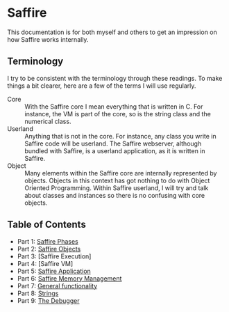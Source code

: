 # Saffire
This documentation is for both myself and others to get an impression on how Saffire works internally.

## Terminology
I try to be consistent with the terminology through these readings. To make things a bit clearer, here are a few of the terms I will use regularly.

<dl>
  <dt>Core</dt>
  <dd>With the Saffire core I mean everything that is written in C. For instance, the VM is part of the core, so is the string class and the numerical class.</dd>
  <dt>Userland</dt>
  <dd>Anything that is not in the core. For instance, any class you write in Saffire code will be userland. The Saffire webserver, although bundled with Saffire, is a userland application, as it is written in Saffire.</dd>
  
  <dt>Object</dt>
  <dd>Many elements within the Saffire core are internally represented by objects. Objects in this context has got nothing to do with Object Oriented Programming. Within Saffire userland, I will try and talk about classes and instances so there is no confusing with core objects.</dd>
</dl>

## Table of Contents

- Part 1: [Saffire Phases](phases.md)
- Part 2: [Saffire Objects](objects.md)
- Part 3: [Saffire Execution]
- Part 4: [Saffire VM]
- Part 5: [Saffire Application](application.md)
- Part 6: [Saffire Memory Management](smm.md)
- Part 7: [General functionality](general.md)
- Part 8: [Strings](strings.md)
- Part 9: [The Debugger](debugger.md)
